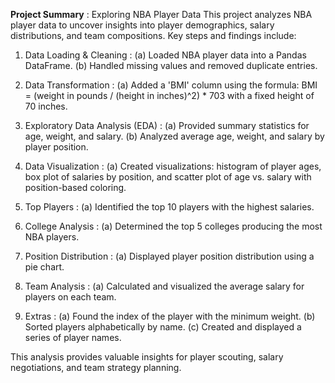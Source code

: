 **Project Summary** : Exploring NBA Player Data
This project analyzes NBA player data to uncover insights into player demographics, salary distributions, and team compositions. Key steps and findings include:

1. Data Loading & Cleaning :
(a) Loaded NBA player data into a Pandas DataFrame.
(b) Handled missing values and removed duplicate entries.

3. Data Transformation :
(a) Added a 'BMI' column using the formula: BMI = (weight in pounds / (height in inches)^2) * 703 with a fixed height of 70 inches.

4. Exploratory Data Analysis (EDA) :
(a) Provided summary statistics for age, weight, and salary.
(b) Analyzed average age, weight, and salary by player position.

5. Data Visualization :
(a) Created visualizations: histogram of player ages, box plot of salaries by position, and scatter plot of age vs. salary with position-based coloring.

6. Top Players :
(a) Identified the top 10 players with the highest salaries.

7. College Analysis :
(a) Determined the top 5 colleges producing the most NBA players.

8. Position Distribution :
(a) Displayed player position distribution using a pie chart.

9. Team Analysis :
(a) Calculated and visualized the average salary for players on each team.

10. Extras :
(a) Found the index of the player with the minimum weight.
(b) Sorted players alphabetically by name.
(c) Created and displayed a series of player names.

This analysis provides valuable insights for player scouting, salary negotiations, and team strategy planning.
